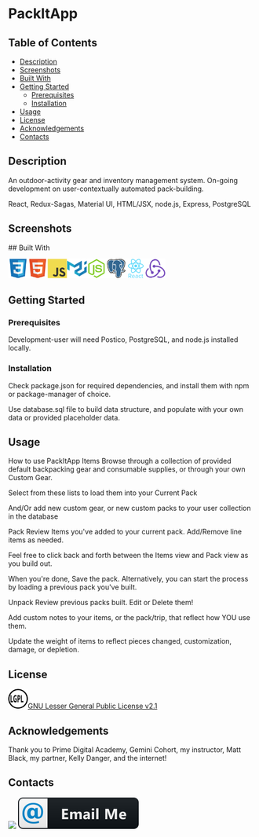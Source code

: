   
# PackItApp

## Table of Contents

- [Description](#description)
- [Screenshots](#screenshots)
- [Built With](#built-with)
- [Getting Started](#getting-started)
  - [Prerequisites](#prerequisites)
  - [Installation](#installation)
- [Usage](#usage)
- [License](#license)
- [Acknowledgements](#acknowledgements)
- [Contacts](#contacts)

## Description

An outdoor-activity gear and inventory management system. On-going development on user-contextually automated pack-building.

React, Redux-Sagas, Material UI, HTML/JSX, node.js, Express, PostgreSQL

## Screenshots

<img src="" />## Built With

<a href="https://developer.mozilla.org/en-US/docs/Web/CSS"><img src="https://raw.githubusercontent.com/devicons/devicon/master/icons/css3/css3-original.svg" height="40px" width="40px" /></a><a href="https://developer.mozilla.org/en-US/docs/Web/HTML"><img src="https://raw.githubusercontent.com/devicons/devicon/master/icons/html5/html5-original.svg" height="40px" width="40px" /></a><a href="https://developer.mozilla.org/en-US/docs/Web/JavaScript"><img src="https://raw.githubusercontent.com/devicons/devicon/master/icons/javascript/javascript-original.svg" height="40px" width="40px" /></a><a href="https://material-ui.com/"><img src="https://raw.githubusercontent.com/devicons/devicon/master/icons/materialui/materialui-original.svg" height="40px" width="40px" /></a><a href="https://nodejs.org/en/"><img src="https://raw.githubusercontent.com/devicons/devicon/master/icons/nodejs/nodejs-original.svg" height="40px" width="40px" /></a><a href="https://www.postgresql.org/"><img src="https://raw.githubusercontent.com/devicons/devicon/master/icons/postgresql/postgresql-original.svg" height="40px" width="40px" /></a><a href="https://reactjs.org/"><img src="https://raw.githubusercontent.com/devicons/devicon/master/icons/react/react-original-wordmark.svg" height="40px" width="40px" /></a><a href="https://redux.js.org/"><img src="https://raw.githubusercontent.com/devicons/devicon/master/icons/redux/redux-original.svg" height="40px" width="40px" /></a>

## Getting Started



### Prerequisites

Development-user will need Postico, PostgreSQL, and node.js installed locally.

### Installation

Check package.json for required dependencies, and install them with npm or package-manager of choice.

Use database.sql file to build data structure, and populate with your own data or provided placeholder data.



## Usage

How to use PackItApp
 Items
Browse through a collection of provided default backpacking gear and consumable supplies, or through your own Custom Gear.

Select from these lists to load them into your Current Pack

And/Or add new custom gear, or new custom packs to your user collection in the database

 Pack
Review Items you've added to your current pack. Add/Remove line items as needed.

Feel free to click back and forth between the Items view and Pack view as you build out.

When you're done, Save the pack. Alternatively, you can start the process by loading a previous pack you've built.

 Unpack
Review previous packs built. Edit or Delete them!

Add custom notes to your items, or the pack/trip, that reflect how YOU use them.

Update the weight of items to reflect pieces changed, customization, damage, or depletion.


## License

<a href="https://opensource.org/licenses/LGPL-2.1"><img src="https://raw.githubusercontent.com/johnturner4004/readme-generator/master/src/components/assets/images/lgpl.svg" height=40 />GNU Lesser General Public License v2.1</a>

## Acknowledgements

Thank you to Prime Digital Academy, Gemini Cohort, my instructor, Matt Black, my partner, Kelly Danger, and the internet!

## Contacts

<a href="https://www.linkedin.com/in/AllenJoeG"><img src="https://img.shields.io/badge/LinkedIn-0077B5?style=for-the-badge&logo=linkedin&logoColor=white" /></a>  <a href="mailto:allen.joeg@gmail.com"><img src=https://raw.githubusercontent.com/johnturner4004/readme-generator/master/src/components/assets/images/email_me_button_icon_151852.svg /></a>